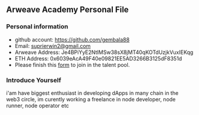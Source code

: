 ## Arweave Academy Personal File

### Personal information

- github account: https://github.com/gembala88
- Email: suprierwin2@gmail.com
- Arweave Address: Je4BPiYyE2NtIMSw38sX8jMT40qKOTdUzjkVuxIEKqg
- ETH Address: 0x6039eAcA49F40e09821EE5AD3266B3125dF8351d
- Please finish this [form](https://docs.google.com/forms/d/e/1FAIpQLSfWA5fIIcBgmRppm3jNz5vmf9Mai_QMVil-2pO4r7YKn_Zhtw/viewform?usp=sf_link) to join in the talent pool.

### Introduce Yourself
 i'am have biggest enthusiast in developing dApps in many chain in the web3 circle, im curently working a freelance in node developer, node runner, node operator etc
